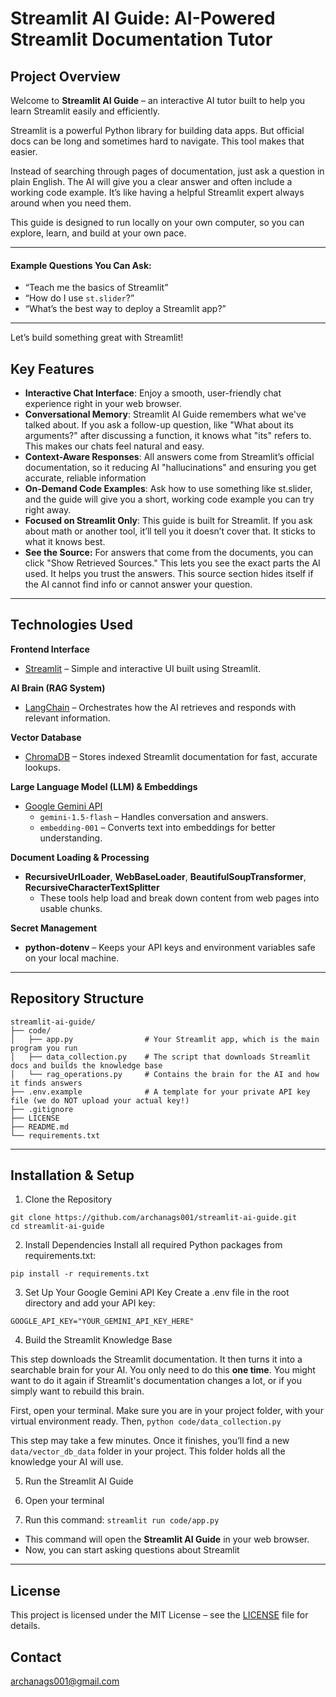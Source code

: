 # Streamlit AI Guide: AI-Powered Streamlit Documentation Tutor

## Project Overview

Welcome to **Streamlit AI Guide** – an interactive AI tutor built to help you learn Streamlit easily and efficiently.

Streamlit is a powerful Python library for building data apps. But official docs can be long and sometimes hard to navigate. This tool makes that easier.

Instead of searching through pages of documentation, just ask a question in plain English. The AI will give you a clear answer and often include a working code example. It’s like having a helpful Streamlit expert always around when you need them.

This guide is designed to run locally on your own computer, so you can explore, learn, and build at your own pace.

---

#### Example Questions You Can Ask:
- “Teach me the basics of Streamlit”
- “How do I use `st.slider`?”
- “What’s the best way to deploy a Streamlit app?”

---

Let’s build something great with Streamlit!

## Key Features
* **Interactive Chat Interface**: Enjoy a smooth, user-friendly chat experience right in your web browser.
* **Conversational Memory**: Streamlit AI Guide remembers what we've talked about. If you ask a follow-up question, like "What about its arguments?" after discussing a function, it knows what "its" refers to. This makes our chats feel natural and easy.
* **Context-Aware Responses**: All answers come from Streamlit’s official documentation, so it reducing AI "hallucinations" and ensuring you get accurate, reliable information
* **On-Demand Code Examples**: Ask how to use something like st.slider, and the guide will give you a short, working code example you can try right away.
* **Focused on Streamlit Only**: This guide is built for Streamlit. If you ask about math or another tool, it’ll tell you it doesn’t cover that. It sticks to what it knows best.
* **See the Source:** For answers that come from the documents, you can click "Show Retrieved Sources." This lets you see the exact parts the AI used. It helps you trust the answers. This source section hides itself if the AI cannot find info or cannot answer your question.
---

## Technologies Used 

**Frontend Interface**  
- [Streamlit](https://streamlit.io/) – Simple and interactive UI built using Streamlit.

**AI Brain (RAG System)**  
- [LangChain](https://www.langchain.com/) – Orchestrates how the AI retrieves and responds with relevant information.

**Vector Database**  
- [ChromaDB](https://www.trychroma.com/) – Stores indexed Streamlit documentation for fast, accurate lookups.

**Large Language Model (LLM) & Embeddings**  
- [Google Gemini API](https://ai.google.dev/)
  - `gemini-1.5-flash` – Handles conversation and answers.  
  - `embedding-001` – Converts text into embeddings for better understanding.

**Document Loading & Processing**  
- **RecursiveUrlLoader**, **WebBaseLoader**, **BeautifulSoupTransformer**, **RecursiveCharacterTextSplitter**  
  - These tools help load and break down content from web pages into usable chunks.

**Secret Management**  
- **python-dotenv** – Keeps your API keys and environment variables safe on your local machine.
---

## Repository Structure
```
streamlit-ai-guide/        
├── code/
│   ├── app.py                # Your Streamlit app, which is the main program you run
│   ├── data_collection.py    # The script that downloads Streamlit docs and builds the knowledge base
│   └── rag_operations.py     # Contains the brain for the AI and how it finds answers
├── .env.example              # A template for your private API key file (we do NOT upload your actual key!)
├── .gitignore
├── LICENSE
├── README.md
└── requirements.txt
```
---

## Installation & Setup
1. Clone the Repository
```
git clone https://github.com/archanags001/streamlit-ai-guide.git
cd streamlit-ai-guide
```
2. Install Dependencies
Install all required Python packages from requirements.txt:
```
pip install -r requirements.txt
```
3.  Set Up Your Google Gemini API Key
Create a .env file in the root directory and add your API key:
```
GOOGLE_API_KEY="YOUR_GEMINI_API_KEY_HERE"
```
4. Build the Streamlit Knowledge Base

This step downloads the Streamlit documentation. It then turns it into a searchable brain for your AI. You only need to do this **one time**. You might want to do it again if Streamlit's documentation changes a lot, or if you simply want to rebuild this brain.

First, open your terminal. Make sure you are in your project folder, with your virtual environment ready. Then,
  ``` python code/data_collection.py ```
  
This step may take a few minutes. Once it finishes, you’ll find a new `data/vector_db_data` folder in your project. This folder holds all the knowledge your AI will use.

5. Run the Streamlit AI Guide

1. Open your terminal
2. Run this command:
 `streamlit run code/app.py`
* This command will open the **Streamlit AI Guide** in your web browser.
* Now, you can start asking questions about Streamlit

---

## License

This project is licensed under the MIT License – see the [LICENSE](https://github.com/archanags001/streamlit-ai-guide/blob/main/LICENSE) file for details.

## Contact
archanags001@gmail.com

